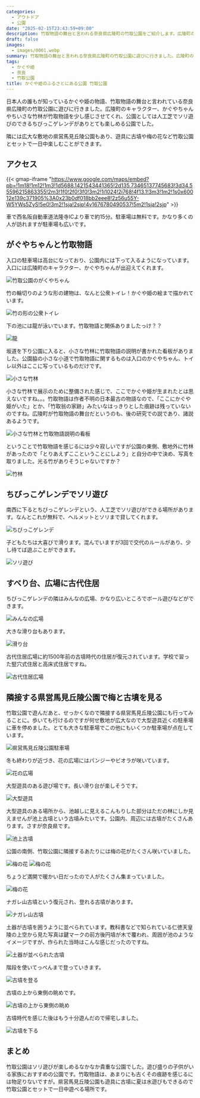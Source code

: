 ```yaml
---
categories:
  - アウトドア
  - 公園
date: "2025-02-15T23:43:59+09:00"
description: 竹取物語の舞台と言われる奈良県広陵町の竹取公園をご紹介します。広陵町のキャラクター、かぐやちゃんやちいさな竹林が竹取物語を感じさせ、人工芝でソリ遊びのできるちびっこゲレンデが楽しめるおすすめの公園です。
draft: false
images:
  - images/0001.webp
summary: 竹取物語の舞台と言われる奈良県広陵町の竹取公園に遊びに行きました。広陵町のキャラクター、かぐやちゃんやちいさな竹林が竹取物語を感じさせてくれ、人工芝でソリ遊びのできるちびっこゲレンデがあり楽しめる公園でした。
tags:
  - かぐや姫
  - 奈良
  - 竹取公園
title: かぐや姫のふるさとにある公園 竹取公園
---
```


日本人の誰もが知っているかぐや姫の物語、竹取物語の舞台と言われている奈良県広陵町の竹取公園に遊びに行きました。広陵町のキャラクター、かぐやちゃんやちいさな竹林が竹取物語を少し感じさせてくれ、公園としては人工芝でソリ遊びのできるちびっこゲレンデがありとても楽しめる公園でした。

隣には広大な敷地の県営馬見丘陵公園もあり、遊具に古墳や梅の花など竹取公園とセットで一日中楽しむことができます。

## アクセス

{{< gmap-iframe "https://www.google.com/maps/embed?pb=!1m18!1m12!1m3!1d5688.1421543441365!2d135.73465137745683!3d34.55596215863355!2m3!1f0!2f0!3f0!3m2!1i1024!2i768!4f13.1!3m3!1m2!1s0x60012e139c371905%3A0x23b0df018bb2eee8!2z56u55Y-W5YWs5ZyS!5e0!3m2!1sja!2sjp!4v1676780490537!5m2!1sja!2sjp" >}}

車で西名阪自動車道法隆寺ICより車で約15分。駐車場は無料です。かなり多くの人が訪れますが駐車場も広いです。

## がぐやちゃんと竹取物語

入口の駐車場は高台になっており、公園内には下って入るようになっています。入口には広陵町のキャラクター、かぐやちゃんが出迎えてくれます。

![竹取公園のがくやちゃん](./images/0001.webp)

竹の輪切りのような形の建物は、なんと公衆トイレ！かぐや姫の絵まで描かれています。

![竹の形の公衆トイレ](./images/0002.webp)

下の池には龍が泳いでいます。竹取物語と関係ありましたっけ？？

![龍](./images/0003.webp)

坂道を下り公園に入ると、小さな竹林に竹取物語の説明が書かれた看板がありました。公園脇の小さな小道で竹取物語に関するものは入口のかぐやちゃん、トイレ以外はここに写っているものだけです。

![小さな竹林](./images/0004.webp)

小さな竹林で展示のために整備された感じで、ここでかぐや姫が生まれたとは思えないですね。。。竹取物語は作者不明の日本最古の物語なので、「ここにかぐや姫がいた」とか、「竹取翁の家跡」みたいなはっきりとした痕跡は残っていないのですね。広陵町が竹取物語の舞台だというのも、後の研究での説であり、諸説あるようです。

![小さな竹林と竹取物語説明の看板](./images/0005.webp)

ということで竹取物語を感じるには少々寂しいですが公園の東側、敷地外に竹林があったので「とりあえずここということにしよう」と自分の中で決め、写真を取りました。光る竹がありそうじゃないですか？

![竹林](./images/0006.webp)

## ちびっこゲレンデでソリ遊び

南西に下るとちびっこゲレンデという、人工芝でソリ遊びができる場所があります。なんとこれが無料で、ヘルメットとソリまで貸してくれます。

![ちびっこゲレンデ](./images/0007.webp)

子どもたちは大喜びで滑ります。混んでいますが3回で交代のルールがあり、少し待てば遊ぶことができます。

![ソリ遊び](./images/0008-1.webp)

## すべり台、広場に古代住居

ちびっこゲレンデの隣はみんなの広場、かなり広いところでボール遊びなどができます。

![みんなの広場](./images/0009.webp)

大きな滑り台もあります。

![滑り台](./images/0010.webp)

古代住居広場に約1500年前の古墳時代の住居が復元されています。学校で習った竪穴式住居と高床式住居ですね。

![古代住居広場](./images/0012.webp)

## 隣接する県営馬見丘陵公園で梅と古墳を見る

竹取公園で遊んだあと、せっかくなので隣接する県営馬見丘陵公園にも行ってみることに。歩いても行けるのですが何せ敷地が広大なので大型遊具近くの駐車場に車を停めました。とても大きな駐車場でこの他にもいくつか駐車場が点在しています。

![県営馬見丘陵公園駐車場](./images/0013.webp)

冬も終わりが近づき、花の広場にはパンジーやビオラが咲いています。

![花の広場](./images/0014.webp)

大型遊具のある遊び場です。長い滑り台が楽しそうです。

![大型遊具](./images/0015.webp)

大型遊具のある場所から、池越しに見えるこんもりした部分はただの林にしか見えませんが池上古墳という古墳みたいです。公園内、周辺には古墳がたくさんあります。さすが奈良県です。

![池上古墳](./images/0016.webp)

公園の南側、竹取公園に隣接するあたりには梅の花がたくさん咲いていました。

![梅の花](./images/0017.webp) ![梅の花](./images/0018.webp)

ちょうど満開で暖かい日だったので人がたくさん集まっていました。

![梅の花](./images/0019.webp)

ナガレ山古墳という復元され、登れる古墳があります。

![ナガレ山古墳](./images/0020.webp)

土器が古墳を囲うように並べられています。教科書などで知られている仁徳天皇陵の上空から見た写真は鍵マークの前方後円墳が木で覆われ、周囲が池のようなイメージですが、作られた当時はこんな感じだったのですね。

![土器が並べられた古墳](./images/0021.webp)

階段を使いてっぺんまで登っていきます。

![古墳を登る](./images/0022.webp)

古墳の上から東側の眺めです。

![古墳の上から東側の眺め](./images/0023.webp)

古墳時代を感じた後はもう十分遊んだので帰宅しました。

![古墳を下る](./images/0024.webp)

## まとめ

竹取公園はソリ遊びが楽しめるなかなか貴重な公園でした。遊び盛りの子供がいる家族におすすめの公園です。竹取物語は、あまりにも古くその痕跡を感じるには物足りないですが。県営馬見丘陵公園も遊具に古墳に夏は水遊びもできるので竹取公園とセットで一日中遊べる場所です。
